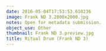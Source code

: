 ```yaml
---
date: 2016-05-04T17:53:53.610236
image: Frank ND 3.2000x2000.jpg
notes: Open for metadata submission.
object_use: Other
thumbnail: Frank ND 3.preview.jpg
title: Ritual Drum (Frank ND 3)
---
```


